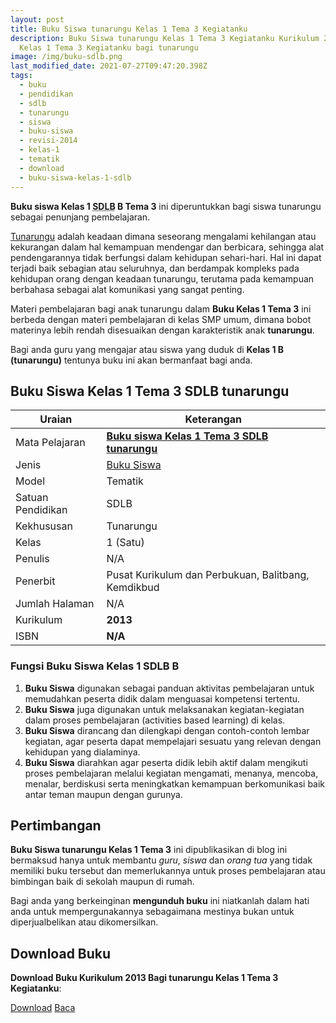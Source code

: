 ```yaml
---
layout: post
title: Buku Siswa tunarungu Kelas 1 Tema 3 Kegiatanku
description: Buku Siswa tunarungu Kelas 1 Tema 3 Kegiatanku Kurikulum 2013, Download buku
  Kelas 1 Tema 3 Kegiatanku bagi tunarungu
image: /img/buku-sdlb.png
last_modified_date: 2021-07-27T09:47:20.398Z
tags:
  - buku
  - pendidikan
  - sdlb
  - tunarungu
  - siswa
  - buku-siswa
  - revisi-2014
  - kelas-1
  - tematik
  - download
  - buku-siswa-kelas-1-sdlb
---
```



**Buku siswa Kelas 1 <abbr title="Sekolah Dasar Luar Biasa">SDLB</abbr> B Tema 3** ini diperuntukkan bagi siswa tunarungu sebagai penunjang pembelajaran.

[Tunarungu](/teori/apa-itu-tunarungu) adalah keadaan dimana seseorang mengalami kehilangan atau kekurangan dalam hal kemampuan mendengar dan berbicara, sehingga alat pendengarannya tidak berfungsi dalam kehidupan sehari-hari. Hal ini dapat terjadi baik sebagian atau seluruhnya, dan berdampak kompleks pada kehidupan orang dengan keadaan tunarungu, terutama pada kemampuan berbahasa sebagai alat komunikasi yang sangat penting.

Materi pembelajaran bagi anak tunarungu dalam **Buku Kelas 1 Tema 3** ini berbeda dengan materi pembelajaran di kelas SMP umum, dimana bobot materinya lebih rendah disesuaikan dengan karakteristik anak **tunarungu**.

Bagi anda guru yang mengajar atau siswa yang duduk di **Kelas 1 B (tunarungu)** tentunya buku ini akan bermanfaat bagi anda.

## Buku Siswa Kelas 1 Tema 3 SDLB tunarungu  

|Uraian|Keterangan|
| --- | --- |
|Mata Pelajaran|<a href="/bse/buku-siswa-tunarungu-kelas-1-tema-3-kegiatanku" title="Buku siswa Kelas 1 Tema 3 SDLB tunarungu"><strong>Buku siswa Kelas 1 Tema 3 SDLB tunarungu</strong></a>|
|Jenis|<a href="/bse" title="Buku Siswa" target="_blank">Buku Siswa</a>|
|Model|Tematik|
|Satuan Pendidikan|SDLB|
|Kekhususan|Tunarungu|
|Kelas|1 (Satu)|
|Penulis|N/A|
|Penerbit|Pusat Kurikulum dan Perbukuan, Balitbang, Kemdikbud|
|Jumlah Halaman|N/A|
|Kurikulum|<strong>2013</strong>|
|ISBN|<strong>N/A</strong>|


### Fungsi Buku Siswa Kelas 1 SDLB B
1. **Buku Siswa**  digunakan sebagai panduan aktivitas pembelajaran untuk memudahkan peserta didik dalam menguasai kompetensi tertentu.
2. **Buku Siswa**  juga digunakan untuk melaksanakan kegiatan-kegiatan dalam proses pembelajaran (activities based learning) di kelas.
3. **Buku Siswa** dirancang dan dilengkapi dengan contoh-contoh lembar kegiatan, agar peserta dapat mempelajari sesuatu yang relevan dengan kehidupan yang dialaminya.
4. **Buku Siswa** diarahkan agar peserta didik lebih aktif dalam mengikuti proses pembelajaran melalui kegiatan mengamati, menanya, mencoba, menalar, berdiskusi serta meningkatkan kemampuan berkomunikasi baik antar teman maupun dengan gurunya.


## Pertimbangan
**Buku Siswa tunarungu Kelas 1 Tema 3** ini dipublikasikan di blog ini bermaksud hanya untuk membantu _guru_, _siswa_ dan _orang tua_ yang tidak memiliki buku tersebut dan memerlukannya untuk proses pembelajaran atau bimbingan baik di sekolah maupun di rumah.

Bagi anda yang berkeinginan <b>mengunduh buku</b> ini niatkanlah dalam hati anda untuk mempergunakannya sebagaimana mestinya bukan untuk diperjualbelikan atau dikomersilkan.
  
## Download Buku
**Download Buku Kurikulum 2013 Bagi tunarungu Kelas 1 Tema 3 Kegiatanku**:
<p class="center"><a class="button download" href="https://docs.google.com/uc?export=download&id=13NDPleBWx9-2O9ZZDIJJLGEspG67bpat" rel="nofollow" target="_blank" title="Download Buku Tunarungu Kelas 1 Tema 3 Kegiatanku">Download</a>
<a class="button demo open-dialog" href="https://drive.google.com/file/d/13NDPleBWx9-2O9ZZDIJJLGEspG67bpat/preview" rel="nofollow" target="_blank" title="Baca Buku Tunarungu Kelas 1 Tema 3 Kegiatanku">Baca</a></p>
